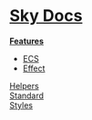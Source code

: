 <!--- This Features was auto-generated using "npx sky readme build" --> 

# [Sky Docs](/README.md)

**[Features](../features/Features.md)**   
* [ECS](../features/ecs/ECS.md)
* [Effect](../features/effect/Effect.md)
  
[Helpers](../helpers/Helpers.md)   
[Standard](../standard/Standard.md)   
[Styles](../styles/Styles.md)   
